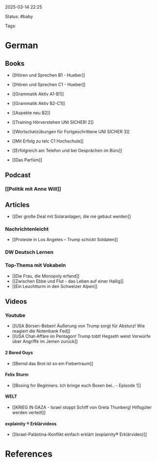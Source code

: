 2025-03-14 22:25

Status: #baby 

Tags:


# German

## Books

- [[Hören und Sprechen B1 - Hueber]]
- [[Hören und Sprechen C1 - Hueber]]
- [[Grammatik Aktiv A1-B1]]
- [[Grammatik Aktiv B2-C1]]
- [[Aspekte neu B2]]
- [[Training Hörverstehen UNI SICHER! 2]]
- [[Wortschatzübungen für Fortgeschrittene UNI SICHER 3]]
- [[Mit Erfolg zu telc C1 Hochschule]]
- [[Erfolgreich am Telefon und bei Gesprächen im Büro]]

- [[Das Parfüm]]
## Podcast

### [[Politik mit Anne Will]]


## Articles

- [[Der große Deal mit Solaranlagen, die nie gebaut werden]]

### Nachrichtenleicht
- [[Proteste in Los Angeles – Trump schickt Soldaten]]


### DW Deutsch Lernen



### Top-Thema mit Vokabeln

- [[Die Frau, die Monopoly erfand]]
- [[Zwischen Ebbe und Flut - das Leben auf einer Hallig]]
- [[Ein Leuchtturm in den Schweizer Alpen]]

## Videos

### Youtube

- [[USA Börsen-Beben! Äußerung von Trump sorgt für Absturz! Wie reagiert die Notenbank Fed]]
- [[USA Chat-Affäre im Pentagon! Trump tobt! Hegseth weist Vorwürfe über Angriffe im Jemen zurück]]

#### 2 Bored Guys
- [[Bernd das Brot ist so ein Fiebertraum]]

#### Felix Sturm
- [[Boxing for Beginners. Ich bringe euch Boxen bei.. - Episode 1]]

#### WELT
- [[KRIEG IN GAZA - Israel stoppt Schiff von Greta Thunberg! Hilfsgüter werden verteilt]]

#### explainity ® Erklärvideos
- [[Israel-Palästina-Konflikt einfach erklärt (explainity® Erklärvideo)]]




# References